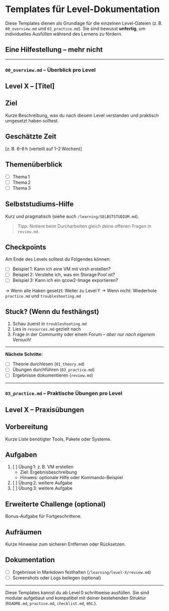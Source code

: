 # Templates für Level-Dokumentation

Diese Templates dienen als Grundlage für die einzelnen Level-Dateien (z. B. `00_overview.md` und `03_practice.md`).
Sie sind bewusst **unfertig**, um individuelles Ausfüllen während des Lernens zu fördern.

## Eine Hilfestellung – mehr nicht

---

### `00_overview.md` – Überblick pro Level

## Level X – [Titel]

## Ziel

Kurze Beschreibung, was du nach diesem Level verstanden und praktisch umgesetzt haben solltest.

## Geschätzte Zeit

[z. B. 6–8 h (verteilt auf 1–2 Wochen)]

## Themenüberblick

- [ ] Thema 1
- [ ] Thema 2
- [ ] Thema 3

## Selbststudiums-Hilfe

Kurz und pragmatisch (siehe auch `/learning/SELBSTSTUDIUM.md`).

> Tipp: Notiere beim Durcharbeiten gleich deine offenen Fragen in `review.md`.

## Checkpoints

Am Ende des Levels solltest du Folgendes können:

- [ ] Beispiel 1: Kann ich eine VM mit virsh erstellen?
- [ ] Beispiel 2: Verstehe ich, was ein Storage Pool ist?
- [ ] Beispiel 3: Kann ich ein qcow2-Image exportieren?

→ Wenn alle Haken gesetzt: Weiter zu Level Y
→ Wenn nicht: Wiederhole `practice.md` und `troubleshooting.md`

## Stuck? (Wenn du festhängst)

1. Schau zuerst in `troubleshooting.md`
2. Lies in `resources.md` gezielt nach
3. Frage in der Community oder einem Forum – *aber nur nach eigenem Versuch!*

---

**Nächste Schritte:**

- [ ] Theorie durchlesen (`01_theory.md`)
- [ ] Übungen durchführen (`03_practice.md`)
- [ ] Ergebnisse dokumentieren (`review.md`)

---

### `03_practice.md` – Praktische Übungen pro Level

## Level X – Praxisübungen

## Vorbereitung

Kurze Liste benötigter Tools, Pakete oder Systeme.

## Aufgaben

1. [ ] Übung 1: z. B. VM erstellen
   - Ziel: Ergebnisbeschreibung
   - Hinweis: optionale Hilfe oder Kommando-Beispiel
2. [ ] Übung 2: weitere Aufgabe
3. [ ] Übung 3: weitere Aufgabe

## Erweiterte Challenge (optional)

Bonus-Aufgabe für Fortgeschrittene.

## Aufräumen

Kurze Hinweise zum sicheren Entfernen oder Rücksetzen.

## Dokumentation

- [ ] Ergebnisse in Markdown festhalten (`/learning/level-X/review.md`)
- [ ] Screenshots oder Logs beilegen (optional)

---

Diese Templates kannst du ab Level 0 schrittweise ausfüllen.
Sie sind modular aufgebaut und kompatibel mit deiner bestehenden Struktur (`README.md`, `practice.md`, `checklist.md`, etc.).
